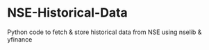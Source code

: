 # NSE-Historical-Data
Python code to fetch &amp; store historical data from NSE using nselib &amp; yfinance

